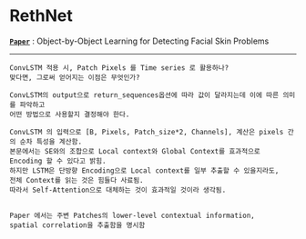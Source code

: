 # RethNet



**[`Paper`](https://arxiv.org/abs/2101.02127)** :
Object-by-Object Learning for Detecting Facial Skin Problems

---



```
ConvLSTM 적용 시, Patch Pixels 를 Time series 로 활용하나?
맞다면, 그로써 얻어지는 이점은 무엇인가?

ConvLSTM의 output으로 return_sequences옵션에 따라 값이 달라지는데 이에 따른 의미를 파악하고
어떤 방법으로 사용할지 결정해야 한다.

ConvLSTM 의 입력으로 [B, Pixels, Patch_size*2, Channels], 계산은 pixels 간의 순차 특성을 계산함.
본문에서는 SE와의 조합으로 Local context와 Global Context를 효과적으로 Encoding 할 수 있다고 밝힘.
하지만 LSTM은 단방향 Encoding으로 Local context를 일부 추출할 수 있을지라도, 
전체 Context를 읽는 것은 힘들다 사료됨.
따라서 Self-Attention으로 대체하는 것이 효과적일 것이라 생각됨.


Paper 에서는 주변 Patches의 lower-level contextual information,  
spatial correlation을 추출함을 명시함


```

